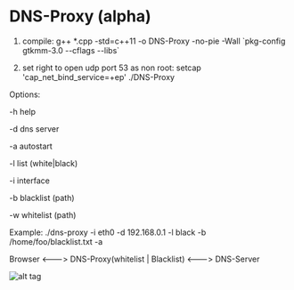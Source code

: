 # DNS-Proxy (alpha)

1. compile:
g++ *.cpp -std=c++11 -o DNS-Proxy -no-pie -Wall \`pkg-config gtkmm-3.0 --cflags --libs\`

2. set right to open udp port 53 as non root:
setcap 'cap_net_bind_service=+ep' ./DNS-Proxy

Options:

-h help

-d dns server

-a autostart

-l list (white|black)

-i interface

-b blacklist (path)

-w whitelist (path)

Example: ./dns-proxy -i eth0 -d 192.168.0.1 -l black -b /home/foo/blacklist.txt -a
    
Browser <---> DNS-Proxy(whitelist | Blacklist) <---> DNS-Server

![alt tag](https://github.com/bitspalter/DNS-Proxy/blob/master/DNS-Proxy.png "DNS-Proxy")
